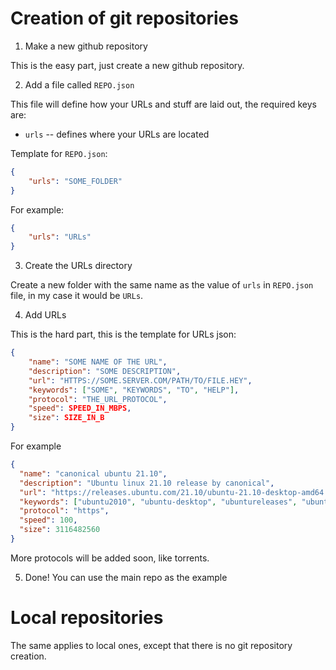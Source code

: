 # Creation of git repositories

1. Make a new github repository

This is the easy part, just create a new github repository.

2. Add a file called `REPO.json`

This file will define how your URLs and stuff are laid out, the required keys are:

- `urls` \-\- defines where your URLs are located

Template for `REPO.json`:

```json
{
    "urls": "SOME_FOLDER"
}
```

For example:


```json
{
    "urls": "URLs"
}
```

3. Create the URLs directory

Create a new folder with the same name as the value of `urls` in `REPO.json` file, in my case
it would be `URLs`.

4. Add URLs

This is the hard part, this is the template for URLs json:

```json
{
    "name": "SOME NAME OF THE URL",
    "description": "SOME DESCRIPTION",
    "url": "HTTPS://SOME.SERVER.COM/PATH/TO/FILE.HEY",
    "keywords": ["SOME", "KEYWORDS", "TO", "HELP"],
    "protocol": "THE_URL_PROTOCOL",
    "speed": SPEED_IN_MBPS,
    "size": SIZE_IN_B
}
```

For example

```json
{
  "name": "canonical ubuntu 21.10",
  "description": "Ubuntu linux 21.10 release by canonical",
  "url": "https://releases.ubuntu.com/21.10/ubuntu-21.10-desktop-amd64.iso",
  "keywords": ["ubuntu2010", "ubuntu-desktop", "ubuntureleases", "ubuntu"],
  "protocol": "https",
  "speed": 100,
  "size": 3116482560
}
```

More protocols will be added soon, like torrents.

5. Done! You can use the main repo as the example

# Local repositories

The same applies to local ones, except that there is no git repository creation.

